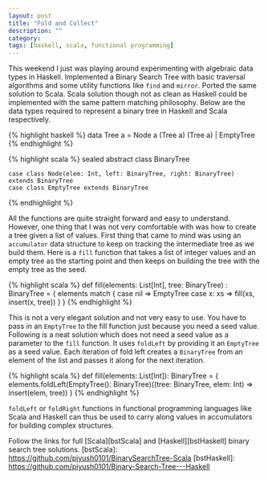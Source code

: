 ```yaml
---
layout: post
title: "Fold and Collect"
description: ""
category: 
tags: [haskell, scala, functional programming]
---
```


This weekend I just was playing around experimenting with algebraic data types in Haskell. Implemented a Binary Search Tree with basic traversal algorithms and some utility functions like `find` and `mirror`. Ported the same solution to Scala. Scala solution though not as clean as Haskell could be implemented with the same pattern matching philosophy. Below are the data types required to represent a binary tree in Haskell and Scala respectively.

{% highlight haskell %}
	data Tree a = Node a (Tree a) (Tree a) | EmptyTree
{% endhighlight %}

{% highlight scala %} 
	sealed abstract class BinaryTree

	case class Node(elem: Int, left: BinaryTree, right: BinaryTree) extends BinaryTree
	case class EmptyTree extends BinaryTree
{% endhighlight %}

All the functions are quite straight forward and easy to understand. However, one thing that I was not very comfortable with was how to create a tree given a list of values. First thing that came to mind was using an `accumulator` data structure to keep on tracking the intermediate tree as we build them. Here is a `fill` function that takes a list of integer values and an empty tree as the starting point and then keeps on building the tree with the empty tree as the seed.

{% highlight scala %}
	def fill(elements: List[Int], tree: BinaryTree) : BinaryTree = {
		elements match {
			case nil => EmptyTree
			case x: xs => fill(xs, insert(x, tree))
		}
	}
{% endhighlight %}

This is not a very elegant solution and not very easy to use. You have to pass in an `EmptyTree` to the fill function just because you need a seed value. Following is a neat solution which does not need a seed value as a parameter to the `fill` function. It uses `foldLeft` by providing it an `EmptyTree` as a seed value. Each iteration of fold left creates a `BinaryTree` from an element of the list and passes it along for the next iteration.

{% highlight scala %}
	def fill(elements: List[Int]): BinaryTree = {
		elements.foldLeft(EmptyTree(): BinaryTree)((tree: BinaryTree, elem: Int) => insert(elem, tree))
  	}
{% endhighlight %}

`foldLeft` or `foldRight` functions in functional programming languages like Scala and Haskell can thus be used to carry along values in accumulators for building complex structures.

Follow the links for full [Scala][bstScala] and [Haskell][bstHaskell] binary search tree solutions.
[bstScala]: https://github.com/piyush0101/BinarySearchTree-Scala
[bstHaskell]: https://github.com/piyush0101/Binary-Search-Tree---Haskell
